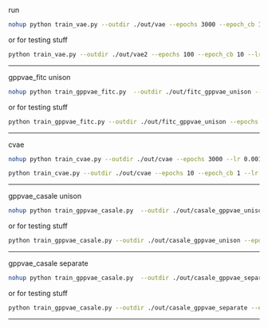run


```bash
nohup python train_vae.py --outdir ./out/vae --epochs 3000 --epoch_cb 100 --lr 0.001 &> train_vae.out &
```

or for testing stuff

```bash
python train_vae.py --outdir ./out/vae2 --epochs 100 --epoch_cb 10 --lr 0.0003
```

---

gppvae_fitc unison

```bash
nohup python train_gppvae_fitc.py  --outdir ./out/fitc_gppvae_unison --epochs 3000 --epoch_cb 150 --vae_lr 0.0003 --gp_lr 0.003 --train_unison &> train_gppvae_unison.out &
```

or for testing stuff

```bash
python train_gppvae_fitc.py --outdir ./out/fitc_gppvae_unison --epochs 10 --epoch_cb 1 --vae_lr 0.0003 --gp_lr 0.003 --train_unison
```

---

cvae

```bash
nohup python train_cvae.py --outdir ./out/cvae --epochs 3000 --lr 0.001 &> train_cvae.out &
```

```bash
python train_cvae.py --outdir ./out/cvae --epochs 10 --epoch_cb 1 --lr 0.001
````

---

gppvae_casale unison

```bash
nohup python train_gppvae_casale.py  --outdir ./out/casale_gppvae_unison --epochs 3000 --epoch_cb 150 --vae_lr 0.0003 --gp_lr 0.003 --train_unison &> train_gppvae_unison.out &
```

or for testing stuff

```bash
python train_gppvae_casale.py --outdir ./out/casale_gppvae_unison --epochs 10 --epoch_cb 1 --vae_lr 0.0003 --gp_lr 0.003 --train_unison
```

---

gppvae_casale separate

```bash
nohup python train_gppvae_casale.py  --outdir ./out/casale_gppvae_separate &> train_casale_gppvae_separate.out &
```

or for testing stuff

```bash
python train_gppvae_casale.py --outdir ./out/casale_gppvae_separate --epochs 10 --epoch_cb 1 --vae_lr 0.0003
```

---
